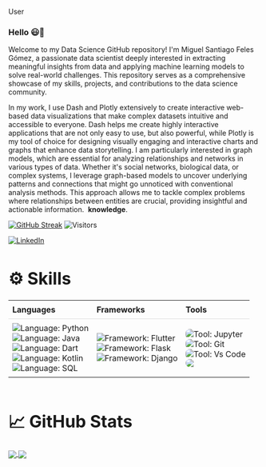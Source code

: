 User
### Hello 😃👋

⁤Welcome to my Data Science GitHub repository! ⁤⁤I'm Miguel Santiago Feles Gómez, a passionate data scientist deeply interested in extracting meaningful insights from data and applying machine learning models to solve real-world challenges. ⁤⁤This repository serves as a comprehensive showcase of my skills, projects, and contributions to the data science community. ⁤

⁤In my work, I use Dash and Plotly extensively to create interactive web-based data visualizations that make complex datasets intuitive and accessible to everyone. ⁤⁤Dash helps me create highly interactive applications that are not only easy to use, but also powerful, while Plotly is my tool of choice for designing visually engaging and interactive charts and graphs that enhance data storytelling. ⁤⁤I am particularly interested in graph models, which are essential for analyzing relationships and networks in various types of data. ⁤⁤Whether it's social networks, biological data, or complex systems, I leverage graph-based models to uncover underlying patterns and connections that might go unnoticed with conventional analysis methods. ⁤⁤This approach allows me to tackle complex problems where relationships between entities are crucial, providing insightful and actionable information. ⁤
**knowledge**.
<!--
**miguelfeles/miguelfeles** is a ✨ _special_ ✨ repository because its `README.md` (this file) appears on your GitHub profile.

Here are some ideas to get you started:


-->
[![GitHub Streak](http://github-readme-streak-stats.herokuapp.com?user=miguelfeles&theme=nightowl)](https://git.io/streak-stats)
![Visitors](https://visitor-badge.laobi.icu/badge?page_id=miguelfeles.miguelfeles)

[![LinkedIn](https://img.shields.io/badge/LinkedIn-miguelfeles-blue?style=flat-square&logo=linkedin)](https://www.linkedin.com/in/miguelfeles/)

<h1 align="left" style="font-size:3.5vw">⚙️ Skills</h1>

<table style="border-collapse: collapse; width: 100%; margin: 0;">
  <tr>
    <th style="padding: 8px; text-align: left; border-bottom: 1px solid #ddd; font-weight: bold;">Languages</th>
    <th style="padding: 8px; text-align: left; border-bottom: 1px solid #ddd; font-weight: bold;">Frameworks</th>
    <th style="padding: 8px; text-align: left; border-bottom: 1px solid #ddd; font-weight: bold;">Tools</th>
  </tr>
  <tr>
    <td style="padding: 8px;">
      <img src="https://img.shields.io/badge/Python-3776AB?style=for-the-badge&logo=python&logoColor=white" alt="Language: Python" style="display: block; margin: 0 auto;">
      <img src="https://img.shields.io/badge/Java-ED8B00?style=for-the-badge&logo=openjdk&logoColor=white" alt="Language: Java" style="display: block; margin: 0 auto;">
      <img src="https://img.shields.io/badge/Dart-0175C2?style=for-the-badge&logo=dart&logoColor=white&color=45B1E8" alt="Language: Dart" style="display: block; margin: 0 auto;">
      <img src="https://img.shields.io/badge/Kotlin-AD70A4?&style=for-the-badge&logo=kotlin&logoColor=white" alt="Language: Kotlin" style="display: block; margin: 0 auto;">
      <img src="https://img.shields.io/badge/SQL-005C84?style=for-the-badge&logo=mysql&logoColor=white" alt="Language: SQL" style="display: block; margin: 0 auto;">
    </td>
    <td style="padding: 8px;">
      <img src="https://img.shields.io/badge/Flutter-0084A0?style=for-the-badge&logo=flutter&logoColor=white" alt="Framework: Flutter" style="display: block; margin: 0 auto;">
      <img src="https://img.shields.io/badge/Flask-000000?style=for-the-badge&logo=flask&logoColor=white" alt="Framework: Flask" style="display: block; margin: 0 auto;">
      <img align="center" src="https://img.shields.io/badge/Django-57F287?style=for-the-badge&logo=django&logoColor=white" alt="Framework: Django" style="display: block; margin: 0 auto;">
    </td>
    <td style="padding: 8px;">
      <img src="https://img.shields.io/badge/Jupyter-orange?style=for-the-badge&logo=Jupyter&color=FF924E" alt="Tool: Jupyter" style="display: block; margin: 0 auto; border-radius: 8px;">
      <img src="https://img.shields.io/badge/GIT-E44C30?style=for-the-badge&logo=git&logoColor=white" alt="Tool: Git" style="display: block; margin: 0 auto; border-radius: 8px;">
      <img src="https://img.shields.io/badge/Vs_Code-0078D4?style=for-the-badge&logo=visual%20studio%20code&logoColor=white" alt="Tool: Vs Code" style="display: block; margin: 0 auto; border-radius: 8px;">
      <img src="https://img.shields.io/badge/PostgreSQL-331878?style=for-the-badge&logo=postgresql&logoColor=white" style="display: block; margin: 0 auto; border-radius: 8px;">
    </td>
  </tr>
</table>
<br>


<h1 align="left" style="font-size:3.5vw">📈 GitHub Stats</h1>

<a href="https://github.com/miguelfeles">
  <img align="center" src="https://github-readme-stats.vercel.app/api/top-langs/?username=miguelfeles&theme=nightowl&bg_color=1d1f21&langs_count=3&hide=java,html,tex,jupyter%20notebook,css" />
</a>

<a href="https://github.com/miguelfeles">
  <img align="center" src="https://github-readme-stats.vercel.app/api?username=miguelfeles&show_icons=true&theme=nightowl&bg_color=1d1f21&count_private=true"  />
</a>

